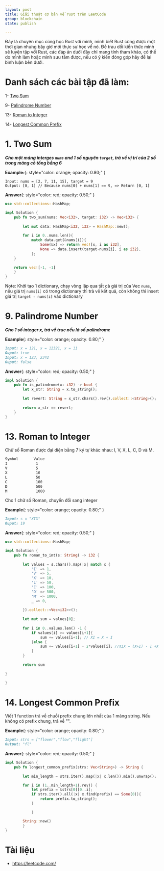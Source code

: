 ```yaml
---
layout: post 
title: Giải thuật cơ bản về rust trên LeetCode
group: blockchain
state: publish

---
```


Đây là chuyên mục cùng học Rust với mình, mình biết Rust cũng được một thời gian nhưng bây giờ mới thực sự học về nó. 
Để trau dồi kiến thức mình sẽ luyện tập với Rust, các đáp án dưới đây chỉ mang tính tham khảo, có thể do mình làm hoặc 
mình sưu tầm được, nếu có ý kiến đóng góp hãy để lại bình luận bên dưới.

# Danh sách các bài tập đã làm: 

1- [Two Sum](#twosum)

9- [Palindrome Number](palindromenumber)

13- [Roman to Integer](romantointeger)

14- [Longest Common Prefix](longestcommonprefix)

# 1. Two Sum <a name="twosum"></a>

***Cho một mảng interges `nums` and 1 số nguyên `target`, trả về vị trí của 2 số trong mảng có tổng bằng 6***

**Example:**{: style="color: orange; opacity: 0.80;" }

```
Input: nums = [2, 7, 11, 15], target = 9
Output: [0, 1] // Because nums[0] + nums[1] == 9, => Return [0, 1]
```

**Answer**{: style="color: red; opacity: 0.50;" }

```rust
use std::collections::HashMap;

impl Solution {
    pub fn two_sum(nums: Vec<i32>, target: i32) -> Vec<i32> {
        
        let mut data: HashMap<i32, i32> = HashMap::new();
        
        for i in 0..nums.len(){
            match data.get(&nums[i]){
                Some(&x) => return vec![x, i as i32],
                None => data.insert(target-nums[i], i as i32),
            };
    }
    
    return vec![-1, -1]
    }
}
```

Note: Khởi tạo 1 dictionary, chạy vòng lặp qua tất cả giá trị của Vec `nums`, nếu giá trị `nums[i]`
có trong dictionary thì trả về kết quả, còn không thì insert giá trị `target - nums[i]` vào dictionary


# 9. Palindrome Number <a name="palindromenumber"></a>

***Cho 1 số integer x, trả về true nếu là số palindrome***

**Example**{: style="color: orange; opacity: 0.80;" }

```markdown
Input: x = 121, x = 12321, x = 11
Ouput: true 
Input: x = 123, 2342
Ouput: false
```

**Answer**{: style="color: red; opacity: 0.50;" }

```rust
impl Solution {
    pub fn is_palindrome(x: i32) -> bool {
        let x_str: String = x.to_string();
        
        let revert: String = x_str.chars().rev().collect::<String>();
        
        return x_str == revert;
    }
}

```

# 13. Roman to Integer <a name="romantointeger"></a>

Chữ số Roman được đại diện bằng 7 ký tự khác nhau: I, V, X, L, C, D và M.

```markdown
Symbol       Value
I             1
V             5
X             10
L             50
C             100
D             500
M             1000
```

Cho 1 chữ số Roman, chuyển đổi sang integer 

**Example**{: style="color: orange; opacity: 0.80;" }

```markdown
Input: s = "XIX"
Ouput: 19
```

**Answer**{: style="color: red; opacity: 0.50;" }

```rust
use std::collections::HashMap;

impl Solution {
    pub fn roman_to_int(s: String) -> i32 {
        
        let values = s.chars().map(|x| match x {
            'I' => 1,
            'V' => 5,
            'X' => 10,
            'L' => 50,
            'C' => 100,
            'D' => 500,
            'M' => 1000,
            _ => 0,
        
        }).collect::<Vec<i32>>();
        
        let mut sum = values[0];
        
        for i in 0..values.len() -1 {
            if values[i] >= values[i+1]{
                sum += values[i+1]; // XI = X + I
            }else {
                sum += values[i+1] - 2*values[i]; //XIX = (X+I) - I +X - I 
            }
        }
        
        return sum
            
}   

}
```

# 14. Longest Common Prefix <a name="longestcommonprefix"></a>

Viết 1 function trả về chuỗi prefix chung lớn nhất của 1 mảng string.
Nếu không có prefix chung, trả về "".

**Example**{: style="color: orange; opacity: 0.80;" }
```markdown
Input: strs = ["flower","flow","flight"]
Output: "fl"
```

**Answer**{: style="color: red; opacity: 0.50;" }

```rust
impl Solution {
    pub fn longest_common_prefix(strs: Vec<String>) -> String {
        
        let min_length = strs.iter().map(|x| x.len()).min().unwrap();

        for i in (1..min_length+1).rev() {
            let prefix = &strs[0][0..i];
            if strs.iter().all(|x| x.find(prefix) == Some(0)){
                return prefix.to_string();
            }

            }

        String::new()
        }
}

```


# Tài liệu 

- https://leetcode.com/